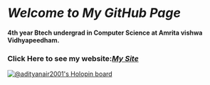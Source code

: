 # _Welcome to My GitHub Page_
**4th year Btech undergrad in Computer Science at Amrita vishwa Vidhyapeedham.** 
### Click Here to see my website:_[My Site](https://adithyanair-resume.pages.dev/)_


[![@adityanair2001's Holopin board](https://holopin.io/api/user/board?user=adityanair2001)](https://holopin.io/@adityanair2001)
